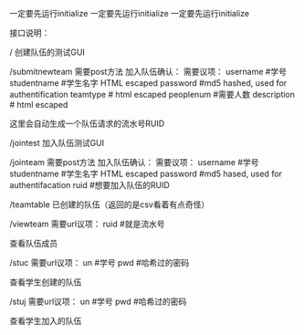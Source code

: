 一定要先运行initialize
一定要先运行initialize
一定要先运行initialize




接口说明：

/
创建队伍的测试GUI

/submitnewteam
需要post方法
加入队伍确认：
需要议项：
username         #学号
studentname   #学生名字 HTML escaped
password         #md5 hashed, used for authentification
teamtype         # html escaped
peoplenum      #需要人数
description       # html escaped

这里会自动生成一个队伍请求的流水号RUID


/jointest
加入队伍测试GUI

/jointeam
需要post方法
加入队伍确认：
需要议项：
username         #学号
studentname   #学生名字 HTML escaped
password         #md5 hased, used for authentifacation
ruid        	        #想要加入队伍的RUID



/teamtable
已创建的队伍（返回的是csv看着有点奇怪）

/viewteam
需要url议项：
ruid   #就是流水号

查看队伍成员

/stuc
需要url议项：
un   #学号
pwd  #哈希过的密码

查看学生创建的队伍


/stuj
需要url议项：
un   #学号
pwd  #哈希过的密码

查看学生加入的队伍
